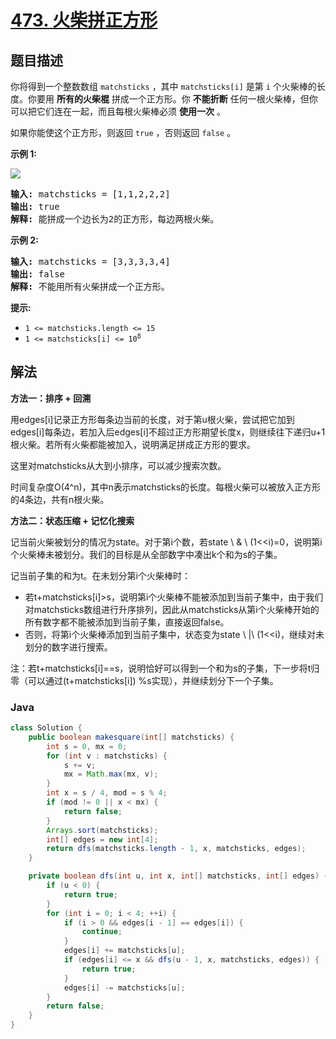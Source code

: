 # [473. 火柴拼正方形](https://leetcode.cn/problems/matchsticks-to-square)

## 题目描述

<p>你将得到一个整数数组 <code>matchsticks</code> ，其中 <code>matchsticks[i]</code> 是第 <code>i</code>&nbsp;个火柴棒的长度。你要用 <strong>所有的火柴棍</strong>&nbsp;拼成一个正方形。你 <strong>不能折断</strong> 任何一根火柴棒，但你可以把它们连在一起，而且每根火柴棒必须 <strong>使用一次</strong> 。</p>

<p>如果你能使这个正方形，则返回 <code>true</code> ，否则返回 <code>false</code> 。</p>

<p><strong>示例&nbsp;1:</strong></p>

<p><img src="https://gcore.jsdelivr.net/gh/doocs/leetcode@main/solution/0400-0499/0473.Matchsticks%20to%20Square/images/matchsticks1-grid.jpg" /></p>

<pre>
<strong>输入:</strong> matchsticks = [1,1,2,2,2]
<strong>输出:</strong> true
<strong>解释:</strong> 能拼成一个边长为2的正方形，每边两根火柴。
</pre>

<p><strong>示例&nbsp;2:</strong></p>

<pre>
<strong>输入:</strong> matchsticks = [3,3,3,3,4]
<strong>输出:</strong> false
<strong>解释:</strong> 不能用所有火柴拼成一个正方形。
</pre>

<p><strong>提示:</strong></p>

<ul>
	<li><code>1 &lt;= matchsticks.length &lt;= 15</code></li>
	<li><code>1 &lt;= matchsticks[i] &lt;= 10<sup>8</sup></code></li>
</ul>

## 解法

**方法一：排序 + 回溯**

用edges[i]记录正方形每条边当前的长度，对于第u根火柴，尝试把它加到edges[i]每条边，若加入后edges[i]不超过正方形期望长度x，则继续往下递归u+1根火柴。若所有火柴都能被加入，说明满足拼成正方形的要求。

这里对matchsticks从大到小排序，可以减少搜索次数。

时间复杂度O(4^n)，其中n表示matchsticks的长度。每根火柴可以被放入正方形的4条边，共有n根火柴。

**方法二：状态压缩 + 记忆化搜索**

记当前火柴被划分的情况为state。对于第i个数，若state \ \& \ (1<<i)=0，说明第i个火柴棒未被划分。我们的目标是从全部数字中凑出k个和为s的子集。

记当前子集的和为t。在未划分第i个火柴棒时：

-   若t+matchsticks[i]>s，说明第i个火柴棒不能被添加到当前子集中，由于我们对matchsticks数组进行升序排列，因此从matchsticks从第i个火柴棒开始的所有数字都不能被添加到当前子集，直接返回false。
-   否则，将第i个火柴棒添加到当前子集中，状态变为state \ |\ (1<<i)，继续对未划分的数字进行搜索。

注：若t+matchsticks[i]==s，说明恰好可以得到一个和为s的子集，下一步将t归零（可以通过(t+matchsticks[i]) \%s实现），并继续划分下一个子集。

### **Java**

```java
class Solution {
    public boolean makesquare(int[] matchsticks) {
        int s = 0, mx = 0;
        for (int v : matchsticks) {
            s += v;
            mx = Math.max(mx, v);
        }
        int x = s / 4, mod = s % 4;
        if (mod != 0 || x < mx) {
            return false;
        }
        Arrays.sort(matchsticks);
        int[] edges = new int[4];
        return dfs(matchsticks.length - 1, x, matchsticks, edges);
    }

    private boolean dfs(int u, int x, int[] matchsticks, int[] edges) {
        if (u < 0) {
            return true;
        }
        for (int i = 0; i < 4; ++i) {
            if (i > 0 && edges[i - 1] == edges[i]) {
                continue;
            }
            edges[i] += matchsticks[u];
            if (edges[i] <= x && dfs(u - 1, x, matchsticks, edges)) {
                return true;
            }
            edges[i] -= matchsticks[u];
        }
        return false;
    }
}
```
